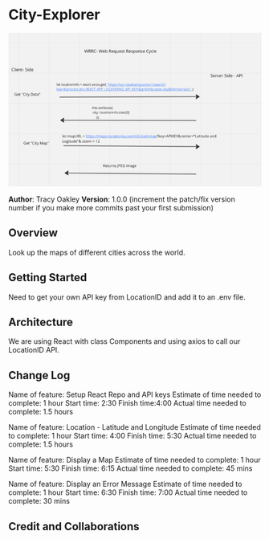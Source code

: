 # City-Explorer


![The Web Request Response Cycle for this site](/Images/WRRC.png)

**Author**: Tracy Oakley
**Version**: 1.0.0 (increment the patch/fix version number if you make more commits past your first submission)

## Overview

Look up the maps of different cities across the world.

## Getting Started

Need to get your own API key from LocationID and add it to an .env file.

## Architecture

We are using React with class Components and using axios to call our LocationID API.

## Change Log

Name of feature: Setup React Repo and API keys
Estimate of time needed to complete: 1 hour
Start time: 2:30
Finish time:4:00
Actual time needed to complete: 1.5 hours

Name of feature: Location - Latitude and Longitude
Estimate of time needed to complete: 1 hour
Start time: 4:00
Finish time: 5:30
Actual time needed to complete: 1.5 hours

Name of feature: Display a Map
Estimate of time needed to complete: 1 hour
Start time: 5:30
Finish time: 6:15
Actual time needed to complete: 45 mins

Name of feature: Display an Error Message
Estimate of time needed to complete: 1 hour
Start time: 6:30
Finish time: 7:00
Actual time needed to complete: 30 mins



<!-- Use this area to document the iterative changes made to your application as each feature is successfully implemented. Use time stamps. Here's an example:

01-01-2001 4:59pm - Application now has a fully-functional express server, with a GET route for the location resource. -->

## Credit and Collaborations
<!-- Give credit (and a link) to other people or resources that helped you build this application. -->

